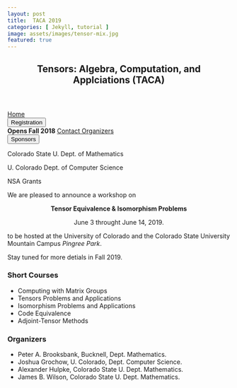 ```yaml
---
layout: post
title:  TACA 2019
categories: [ Jekyll, tutorial ]
image: assets/images/tensor-mix.jpg
featured: true
---
```

<div class="container">

<header>
<H2><span>Tensors: Algebra, Computation, and Applciations (TACA)</span></H2>
</header>
 
<nav>
  <a href="index.html">Home</a>  
  <div class="dropdown">
    <button class="dropbtn">Registration</button>
    <div class="dropdown-content">
		<b>Opens Fall 2018</b>
		<a href="mailto:James.Wilson@ColoState.Edu">Contact Organizers</a>
    </div>
  </div>
  <div class="dropdown">
    <button class="dropbtn">Sponsors</button>
    <div class="dropdown-content">
		<p>Colorado State U. Dept. of Mathematics</p>
		<p>U. Colorado Dept. of Computer Science</b>
        <p>NSA Grants</p>
    </div>
  </div>
</nav>

<article>
<div class="container">
<p> 
We are pleased to announce a workshop on 
<center>
<p><b>Tensor Equivalence & Isomorphism Problems</b></p>
<p>June 3 throught June 14, 2019.</p>
</center>
to be hosted at the University of Colorado and the Colorado State University
Mountain Campus <i>Pingree Park</i>.
<p>
Stay tuned for more detials in Fall 2019.
</p>
</p>
</div>
<p></p>
<div class="container">
<h3>Short Courses</h3>
<ul>
<li>
Computing with Matrix Groups
</li>
<li>
Tensors Problems and Applications
</li>
<li>
Isomorphism Problems and Applications
</li>
<li>
Code Equivalence
</li>
<li>
Adjoint-Tensor Methods
</li>
</ul>
</div>
<p></p>
<div class="container">
<h3>Organizers</h3>
<ul>
<li>
Peter A. Brooksbank, Bucknell, Dept. Mathematics.
</li>
<li>
Joshua Grochow, U. Colorado, Dept. Computer Science.
</li>
<li>
Alexander Hulpke, Colorado State U. Dept. Mathematics.
</li>
<li>
James B. Wilson, Colorado State U. Dept. Mathematics.
</il>
</ul>
</div>
